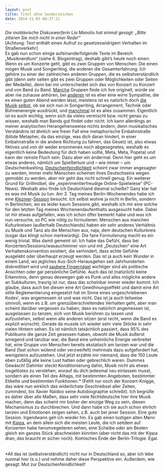 ```yaml
---
layout: post
title: Titel ohne Sonderzeichen
date: 2014-11-03 08:37:21
---
```

*Die moldavische Diskuswerferin Lia Manoliu hat einmal gesagt: „Bitte zitieren Sie mich nicht in einer Rede!“*<br>
[Achtung: Text enthält einen Aufruf zu gesetzeswidrigem Verhalten im Straßenverkehr]<br>
Es gab nun schon einige aufeinanderfolgende Texte im Bereich „Musiknerdtum“ (siehe 6. Blogeintrag), deshalb gibt’s heute noch einen:<br>
Wenn es um Konzerte geht, gibt es zwei Gruppen von Menschen: Die einen mögen Musik und Songwriting, die anderen die Gesamterfahrung. Ich gehöre zu einer der zahlreichen anderen Gruppen, die es selbstverständlich gibt (denn sehr selten gibt es zwei Gruppen oder Möglichkeiten oder Seiten der Medaille), denn bei mir unterscheidet sich das von Konzert zu Konzert und von Band zu Band. [Manche](https://www.facebook.com/cerebricturmoil) Gruppen finde ich live originell, würde sie aber nie zuhause anhören, bei [anderen](http://beatpoeten.wordpress.com/) ist es eher eine wirre Sympathie, die es einen guten Abend werden lässt, meistens ist es natürlich doch [die](https://www.youtube.com/watch?v=THPrwJcUWXE) [Musik](https://www.youtube.com/watch?v=JQzIy1WcQJM) [selbst](https://www.youtube.com/watch?v=efK-difrlR8), ob sie sich nun in Songwriting, Arrangement, Technik oder Bühnenenergie ausdrückt, und [manchmal](https://www.youtube.com/watch?v=iru0NKm63OY) ist es alles zusammen. Eigentlich ist es auch wichtig, wenn sich da vieles vermischt bzw. nicht genau zu wissen, weshalb man Bands gut findet oder nicht. Ich kann allerdings an meiner analytischen Herangehensweise nichts ändern, denn musikalisches Verständnis ist ähnlich wie freier Fall eine metaphorische Einbahnstraße (blöde Metapher, da das einzige, was dich daran hindert, in einer Einbahnstraße in die andere Richtung zu fahren, das Gesetz ist, also etwas fiktives und von dir weder ersonnenes noch abgesegnetes, weshalb es eigentlich keine Bedeutung für dich haben sollte, Meta, Meta, Popeta) und kann der reinste Fluch sein. Dazu aber ein andermal. Denn hier geht es um etwas anderes, nämlich um Spießertum und – wie immer – um Deutschenbashing. [Deutschenfeindlichkeit](http://www.spiegel.de/politik/deutschland/familienministerin-schroeder-warnt-vor-deutschenfeindlichkeit-a-722342.html) scheint zwar immer angesagter zu werden, immer mehr Menschen scheinen ihres Deutschseins wegen gemobbt zu werden, aber mir geht das nicht schnell genug. Ein weiterer Grund für Grillmöbel, die „experimentierfreudige Online-Spielwiese“ (PC-News). Weshalb also finde ich Deutschland diesmal scheiße? Ganz klar hat es was mit Musik zu tun. Am 3. Tag meines Berlin-Wochenendes habe ich eine [Klezmer](http://de.wikipedia.org/wiki/Klezmer)-[Session]( http://de.wikipedia.org/wiki/Session) besucht.  Ich selbst wohne ja nicht in Berlin, sondern in Berlinchen, wo es leider kaum Sessions gibt, weshalb ich mir eine solche für den letzten Tag meines Wochenendaufenthalts ausgesucht habe. Dabei ist mir etwas aufgefallen, was ich schon öfter bemerkt habe und was ich nun versuche, so PC wie nötig zu formulieren: Menschen aus manchen Kulturkreisen (außerhalb Deutschlands) haben ein sehr anderes Verhältnis zu Musik und Tanz als die Menschen aus, naja, dem deutschen Kulturkreis (sogar das klingt schon merkwürdig). Die faire Formulierung macht es ein wenig trivial. Was damit gemeint ist: Ich habe das Gefühl, dass bei Konzerten/Sessions/wasauchimmer von und mit „Deutschen“ eine Art Verhaltenskonvention existiert, die verhindert, dass echte Gefühle ausgelebt oder überhaupt erzeugt werden. Das ist ja auch kein Wunder in einem Land, wo jegliches Aus-Sich-Herausgehen seit Jahrhunderten diskreditiert wird und [saubere Fingernägel](http://de.wikipedia.org/wiki/Preu%C3%9Fische_Tugenden#Beispiele_vorwiegend_milit.C3.A4rischer_Bedeutung) wichtiger sind als politische Ansichten oder gar persönliche Gefühle. Auch das ist (natürlich) keine Erkenntnis, denn genau deswegen gab es Punk und alles mögliche andere an Subkulturen, traurig ist nur, dass das scheinbar immer wieder kommt.
Ich glaube, dass auch bei diesen eine Art Gewöhnungseffekt und damit eine Art stille Reglementierung eingesetzt hat im Sinne eines ungeschriebenen Kodex', was angemessen ist und was nicht. Das ist ja auch teilweise sinnvoll, wenn es z.B. um grenzüberschreitendes Verhalten geht, aber man scheint darüber vergessen zu haben, dass es natürlich angemessen ist, ausgelassen zu tanzen, sich von Musik berühren zu lassen und aufzustehen, selbst wenn alle anderen sitzen (erst recht, wenn die Band es explizit wünscht). Gerade da musste ich wieder sehr viele Stöcke in sehr vielen Hintern sehen. Es ist nämlich tatsächlich passiert, dass 95% des Publikums die ganze Zeit gesessen haben, obwohl die Musik äußerst anregend und tanzbar war, die Band eine unheimliche Energie verbreitet hat, eine Gruppe von Menschen bereits ekstatisch am tanzen war und die Band (fast schon wütend oder verzweifelt) mehrmals dazu aufgefordert hat, wenigstens aufzustehen. Und jetzt erzähle mir niemand, dass die 150 Leute eben zufällig alle keine Lust hatten oder gebrechlich waren. Dummes Gewäsch! Dahinter steckt Konditionierung dahin, Musik nicht als etwas losgelöstes zu verstehen, worauf du dich jedesmal neu einlassen musst, sondern als einen Teil des Alltags, mit bestimmten Angeboten, bestimmter Etikette und bestimmten Funktionen.\* (Fehlt nur noch der Konzert-Knigge, das wäre nun wirklich das widerlichste Geschreibsel aller Zeiten, zumindest, bis Xavier Naidoo seine Autobiographie schreibt). Ich begrüße es daher über alle Maßen, dass sehr viele Nichtdeutsche hier ihre Musik machen, denn das scheint mir bisher der einzige Weg zu sein, diesen Mechanismus zu durchbrechen. Und dann habe ich sie auch schon ehrlich tanzen und Emotionen zeigen sehen, z.B. auch bei jener Session. Eine gute Session. Irgendwann geh ich wieder hin. Es gab einen lustigen alten Mann mit [Kippa](http://de.wikipedia.org/wiki/Kippa), an dem allein sich die meisten Leute, die ich seitdem auf Konzerten habe herumvegetieren sehen, eine Scheibe oder am Besten gleich ein ganzes Stück abschneiden könnten (aber nicht das mit der Kippa dran, das braucht er sicher noch). Komisches Ende der Berlin-Trilogie. Egal.<br><br><br>
\*All das ist (selbstverständlich) nicht nur in Deutschland so, aber ich lebe nunmal hier (s.o.) und nehme daher diese Perspektive ein. Außerdem, wie gesagt: Mut zur Deutschenfeindlichkeit!
<br><br>                                                                                                                                                                                                                                                                                                   
